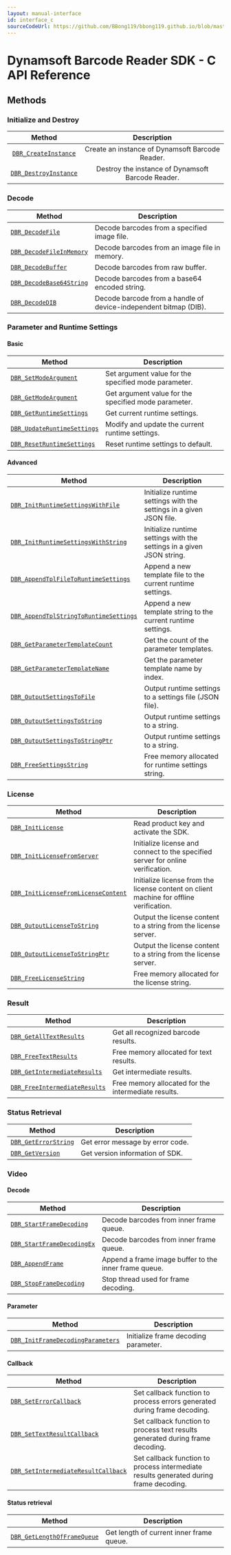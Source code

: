 ```yaml
---
layout: manual-interface
id: interface_c
sourceCodeUrl: https://github.com/BBong119/bbong119.github.io/blob/master/dbr-detailed-info/manual/interface/c-and-cpp/c/index.md
---
```


# Dynamsoft Barcode Reader SDK - C API Reference

## Methods  

### Initialize and Destroy
Method | Description
:-: | :-:
[`DBR_CreateInstance`](methods/DBR_CreateInstance.md) | Create an instance of Dynamsoft Barcode Reader.
[`DBR_DestroyInstance`](methods/DBR_DestroyInstance.md) | Destroy the instance of Dynamsoft Barcode Reader.


### Decode 
| Method               | Description |
|----------------------|-------------|
| [`DBR_DecodeFile`](methods/DBR_DecodeFile.md) | Decode barcodes from a specified image file. |
| [`DBR_DecodeFileInMemory`](methods/DBR_DecodeFileInMemory.md) | Decode barcodes from an image file in memory. |
| [`DBR_DecodeBuffer`](methods/DBR_DecodeBuffer.md) | Decode barcodes from raw buffer. |
| [`DBR_DecodeBase64String`](methods/DBR_DecodeBase64String.md) | Decode barcodes from a base64 encoded string. |
| [`DBR_DecodeDIB`](methods/DBR_DecodeDIB.md) | Decode barcode from a handle of device-independent bitmap (DIB). | 

### Parameter and Runtime Settings

#### Basic
| Method               | Description |
|----------------------|-------------|
| [`DBR_SetModeArgument`](methods/DBR_SetModeArgument.md) | Set argument value for the specified mode parameter. |
| [`DBR_GetModeArgument`](methods/DBR_GetModeArgument.md) | Get argument value for the specified mode parameter. |
| [`DBR_GetRuntimeSettings`](methods/DBR_GetRuntimeSettings.md) | Get current runtime settings. |
| [`DBR_UpdateRuntimeSettings`](methods/DBR_UpdateRuntimeSettings.md) | Modify and update the current runtime settings. |
| [`DBR_ResetRuntimeSettings`](methods/DBR_ResetRuntimeSettings.md) | Reset runtime settings to default. |

#### Advanced
| Method               | Description |
|----------------------|-------------|
| [`DBR_InitRuntimeSettingsWithFile`](methods/DBR_InitRuntimeSettingsWithFile.md) | Initialize runtime settings with the settings in a given JSON file. |
| [`DBR_InitRuntimeSettingsWithString`](methods/DBR_InitRuntimeSettingsWithString.md) | Initialize runtime settings with the settings in a given JSON string. |
| [`DBR_AppendTplFileToRuntimeSettings`](methods/DBR_AppendTplFileToRuntimeSettings.md) | Append a new template file to the current runtime settings. |
| [`DBR_AppendTplStringToRuntimeSettings`](methods/DBR_AppendTplStringToRuntimeSettings.md) | Append a new template string to the current runtime settings. |
| [`DBR_GetParameterTemplateCount`](methods/DBR_GetParameterTemplateCount.md) | Get the count of the parameter templates. |
| [`DBR_GetParameterTemplateName`](methods/DBR_GetParameterTemplateName.md) | Get the parameter template name by index. |
| [`DBR_OutputSettingsToFile`](methods/DBR_OutputSettingsToFile.md) | Output runtime settings to a settings file (JSON file). |
| [`DBR_OutputSettingsToString`](methods/DBR_OutputSettingsToString.md) | Output runtime settings to a string. |
| [`DBR_OutputSettingsToStringPtr`](methods/DBR_OutputSettingsToStringPtr.md) | Output runtime settings to a string. |
| [`DBR_FreeSettingsString`](methods/DBR_FreeSettingsString.md) | Free memory allocated for runtime settings string. |



### License
| Method               | Description |
|----------------------|-------------|
| [`DBR_InitLicense`](methods/DBR_InitLicense.md) | Read product key and activate the SDK. |
| [`DBR_InitLicenseFromServer`](methods/DBR_InitLicenseFromServer.md) | Initialize license and connect to the specified server for online verification. |
| [`DBR_InitLicenseFromLicenseContent`](methods/DBR_InitLicenseFromLicenseContent.md) | Initialize license from the license content on client machine for offline verification. |
| [`DBR_OutputLicenseToString`](methods/DBR_OutputLicenseToString.md) | Output the license content to a string from the license server. |
| [`DBR_OutputLicenseToStringPtr`](methods/DBR_OutputLicenseToStringPtr.md) | Output the license content to a string from the license server. |
| [`DBR_FreeLicenseString`](methods/DBR_FreeLicenseString.md) | Free memory allocated for the license string. |

### Result
| Method               | Description |
|----------------------|-------------|
| [`DBR_GetAllTextResults`](methods/DBR_GetAllTextResults.md) | Get all recognized barcode results.  |
| [`DBR_FreeTextResults`](methods/DBR_FreeTextResults.md) | Free memory allocated for text results. |
| [`DBR_GetIntermediateResults`](methods/DBR_GetIntermediateResults.md) | Get intermediate results. |
| [`DBR_FreeIntermediateResults`](methods/DBR_FreeIntermediateResults.md) | Free memory allocated for the intermediate results. |


### Status Retrieval
| Method               | Description |
|----------------------|-------------|
| [`DBR_GetErrorString`](methods/DBR_GetErrorString.md) | Get error message by error code. |
| [`DBR_GetVersion`](methods/DBR_GetVersion.md) | Get version information of SDK. |


### Video
#### Decode
| Method               | Description |
|----------------------|-------------|
| [`DBR_StartFrameDecoding`](methods/DBR_StartFrameDecoding.md) | Decode barcodes from inner frame queue. |
| [`DBR_StartFrameDecodingEx`](methods/DBR_StartFrameDecodingEx.md) | Decode barcodes from inner frame queue. |
| [`DBR_AppendFrame`](methods/DBR_AppendFrame.md) | Append a frame image buffer to the inner frame queue. |
| [`DBR_StopFrameDecoding`](methods/DBR_StopFrameDecoding.md) | Stop thread used for frame decoding. |

#### Parameter
| Method               | Description |
|----------------------|-------------|
| [`DBR_InitFrameDecodingParameters`](methods/DBR_InitFrameDecodingParameters.md) | Initialize frame decoding parameter. |

#### Callback
| Method               | Description |
|----------------------|-------------|
| [`DBR_SetErrorCallback`](methods/DBR_SetErrorCallback.md) | Set callback function to process errors generated during frame decoding. |
| [`DBR_SetTextResultCallback`](methods/DBR_SetTextResultCallback.md) | Set callback function to process text results generated during frame decoding. |
| [`DBR_SetIntermediateResultCallback`](methods/DBR_SetIntermediateResultCallback.md) | Set callback function to process intermediate results generated during frame decoding. |

#### Status retrieval
| Method               | Description |
|----------------------|-------------|
| [`DBR_GetLengthOfFrameQueue`](methods/DBR_GetLengthOfFrameQueue.md) | Get length of current inner frame queue. |

